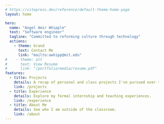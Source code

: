 ```yaml
---
# https://vitepress.dev/reference/default-theme-home-page
layout: home

hero:
  name: "Angel Amir Whipple"
  text: "Software engineer"
  tagline: "Committed to reforming culture through technology"
  actions:
    - theme: brand 
      text: Contact Me
      link: "mailto:awhipp@mit.edu"
#    - theme: alt
#      text: View Resume
#      link: "/portfolio/media/resume.pdf"
features:
  - title: Projects
    details: A recap of personal and class projects I've pursued over the years.
    link: /projects
  - title: Experience
    details: Explore my formal internship and teaching experiences.
    link: /experience
  - title: About Me
    details: See who I am outside of the classroom.
    link: /about
---
```

